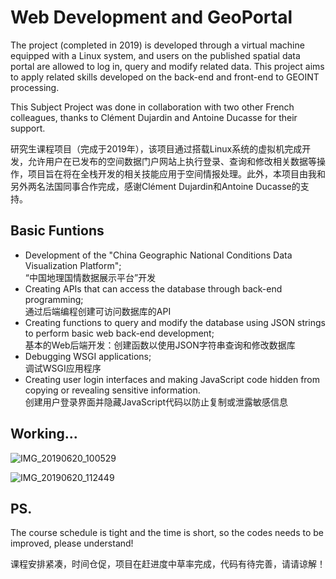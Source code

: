 # Web Development and GeoPortal
The project (completed in 2019) is developed through a virtual machine equipped with a Linux system, and users on the published spatial data portal are allowed to log in, query and modify related data. This project aims to apply related skills developed on the back-end and front-end to GEOINT processing.

This Subject Project was done in collaboration with two other French colleagues, thanks to Clément Dujardin and Antoine Ducasse for their support.

研究生课程项目（完成于2019年），该项目通过搭载Linux系统的虚拟机完成开发，允许用户在已发布的空间数据门户网站上执行登录、查询和修改相关数据等操作，项目旨在将在全栈开发的相关技能应用于空间情报处理。此外，本项目由我和另外两名法国同事合作完成，感谢Clément Dujardin和Antoine Ducasse的支持。

## Basic Funtions
* Development of the "China Geographic National Conditions Data Visualization Platform";<br>
  “中国地理国情数据展示平台”开发</br>
* Creating APIs that can access the database through back-end programming;<br>
  通过后端编程创建可访问数据库的API</br>
* Creating functions to query and modify the database using JSON strings to perform basic web back-end development;<br>
  基本的Web后端开发：创建函数以使用JSON字符串查询和修改数据库</br>
* Debugging WSGI applications;</br>
  调试WSGI应用程序</br>
* Creating user login interfaces and making JavaScript code hidden from copying or revealing sensitive information.</br>
  创建用户登录界面并隐藏JavaScript代码以防止复制或泄露敏感信息</br>

## Working...
![IMG_20190620_100529](https://user-images.githubusercontent.com/97808991/195638785-8a13b391-2d4f-4f43-a231-37a460435ae3.jpg)

![IMG_20190620_112449](https://user-images.githubusercontent.com/97808991/195638814-c1f0a8b3-13a7-4ed1-872a-14bfd30859d9.jpg)

## PS.
The course schedule is tight and the time is short, so the codes needs to be improved, please understand!

课程安排紧凑，时间仓促，项目在赶进度中草率完成，代码有待完善，请请谅解！
